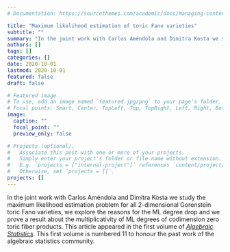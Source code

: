 ```yaml
---
# Documentation: https://sourcethemes.com/academic/docs/managing-content/

title: "Maximum likelihood estimation of toric Fano varieties"
subtitle: ""
summary: "In the joint work with Carlos Améndola and Dimitra Kosta we study the maximum likelihood estimation problem for all 2-dimensional Gorenstein toric Fano varieties, we explore the reasons for the ML degree drop and we prove a result about the multiplicativity of ML degrees of codimension zero toric fiber products. This article appeared in the first volume of *[Algebraic Statistics](https://msp.org/astat/2020/11-1/index.xhtml)*. This first volume is numbered 11 to honour the past work of the algebraic statistics community."
authors: []
tags: []
categories: []
date: 2020-10-01
lastmod: 2020-10-01
featured: false
draft: false

# Featured image
# To use, add an image named `featured.jpg/png` to your page's folder.
# Focal points: Smart, Center, TopLeft, Top, TopRight, Left, Right, BottomLeft, Bottom, BottomRight.
image:
  caption: ""
  focal_point: ""
  preview_only: false

# Projects (optional).
#   Associate this post with one or more of your projects.
#   Simply enter your project's folder or file name without extension.
#   E.g. `projects = ["internal-project"]` references `content/project/deep-learning/index.md`.
#   Otherwise, set `projects = []`.
projects: []
---
```


In the joint work with Carlos Améndola and Dimitra Kosta we study the maximum likelihood estimation problem for all 2-dimensional Gorenstein toric Fano varieties, we explore the reasons for the ML degree drop and we prove a result about the multiplicativity of ML degrees of codimension zero toric fiber products. This article appeared in the first volume of *[Algebraic Statistics](https://msp.org/astat/2020/11-1/index.xhtml)*. This first volume is numbered 11 to honour the past work of the algebraic statistics community.
